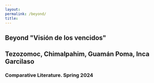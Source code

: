 ```yaml
--- 
layout: 
permalink: /beyond/
title:
---
```


<link rel="stylesheet" href="https://unpkg.com/tachyons@4.12.0/css/tachyons.min.css"/>
<article class="vh-100 dt w-100 bg-light-blue">
  <div class="dtc v-mid tc navy ph3 ph4-l">
    <h1 class="f6 f2-m f-subheadline-l fw6 tc helvetica">Beyond "Visión de los vencidos"</h1>
    <h2 class="f5 f2-m f-subheadline-l blue fw5 tc athelas">Tezozomoc, Chimalpahim, Guamán Poma, Inca Garcilaso</h2>
            <h3 class="f2 fw7 ttu tracked lh-title mt0 mb3 avenir">Comparative Literature. Spring 2024</h3>
  </div>
</article>
